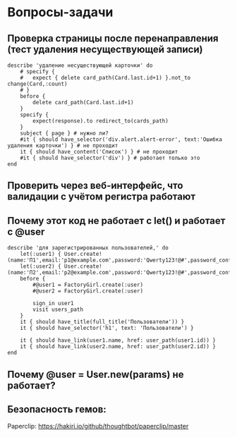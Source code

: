 Вопросы-задачи
==============

Проверка страницы после перенаправления (тест удаления несуществующей записи)
-----------------------------------------------------------------------------

	describe 'удаление несуществующей карточки' do
		# specify { 
		# 	expect { delete card_path(Card.last.id+1) }.not_to change(Card,:count) 
		# }
		before {
			delete card_path(Card.last.id+1)
		}
		specify {
			expect(response).to redirect_to(cards_path)
		}
		subject { page } # нужно ли?
		#it { should have_selector('div.alert.alert-error', text:'Ошибка удаления карточки') } # не проходит
		it { should have_content('Список') } # не проходит
		#it { should have_selector('div') } # работает только это
	end

Проверить через веб-интерфейс, что валидации с учётом регистра работают
-----------------------------------------------------------------------

Почему этот код не работает с let() и работает с @user
------------------------------------------------------
	describe 'для зарегистрированных пользователей,' do
		let(:user1) { User.create!(name:'П1',email:'p1@example.com',password:'Qwerty123!@#',password_confirmation:'Qwerty123!@#')}
		let(:user2) { User.create!(name:'П2',email:'p2@example.com',password:'Qwerty123!@#',password_confirmation:'Qwerty123!@#')}
		before {
			#@user1 = FactoryGirl.create(:user)
			#@user2 = FactoryGirl.create(:user)
			
			sign_in user1
			visit users_path
		}
		it { should have_title(full_title('Пользователи')) }
		it { should have_selector('h1', text: 'Пользователи') }
		
		it { should have_link(user1.name, href: user_path(user1.id)) }
		it { should have_link(user2.name, href: user_path(user2.id)) }
	end

Почему @user = User.new(params) не работает?
--------------------------------------------

Безопасность гемов:
-------------------
Paperclip: https://hakiri.io/github/thoughtbot/paperclip/master

